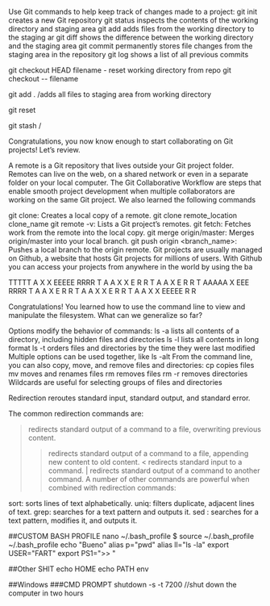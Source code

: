 Use Git commands to help keep track of changes made to a project:
git init creates a new Git repository
git status inspects the contents of the working directory and staging area
git add adds files from the working directory to the staging ar
git diff shows the difference between the working directory and the staging area
git commit permanently stores file changes from the staging area in the repository
git log shows a list of all previous commits

git checkout HEAD filename - reset working directory from repo
git checkout -- filename

git add .  /adds all files to staging area from working directory

git reset

git stash  /

Congratulations, you now know enough to start collaborating on Git projects! Let’s review.

A remote is a Git repository that lives outside your Git project folder. Remotes can live on the web, on a shared network or even in a separate folder on your local computer.
The Git Collaborative Workflow are steps that enable smooth project development when multiple collaborators are working on the same Git project.
We also learned the following commands

git clone: Creates a local copy of a remote. git clone remote_location clone_name
git remote -v: Lists a Git project’s remotes.
git fetch: Fetches work from the remote into the local copy.
git merge origin/master: Merges origin/master into your local branch.
git push origin <branch_name>: Pushes a local branch to the origin remote.
Git projects are usually managed on Github, a website that hosts Git projects for millions of users. With Github you can access your projects from anywhere in the world by using the ba

TTTTT    A    X   X  EEEEE RRRR
  T     A A   X   X  E     R    R
  T    A   A    X    E     R    R
  T    AAAAA    X    EEE   RRRR
  T    A   A    X    E     R R
  T    A   A  X   X  E     R  R
  T    A   A  X   X  EEEEE R   R

  Congratulations! You learned how to use the command line to view and manipulate the filesystem. What can we generalize so far?

Options modify the behavior of commands:
ls -a lists all contents of a directory, including hidden files and directories
ls -l lists all contents in long format
ls -t orders files and directories by the time they were last modified
Multiple options can be used together, like ls -alt
From the command line, you can also copy, move, and remove files and directories:
cp copies files
mv moves and renames files
rm removes files
rm -r removes directories
Wildcards are useful for selecting groups of files and directories

Redirection reroutes standard input, standard output, and standard error.

The common redirection commands are:

> redirects standard output of a command to a file, overwriting previous content.
>> redirects standard output of a command to a file, appending new content to old content.
< redirects standard input to a command.
| redirects standard output of a command to another command.
A number of other commands are powerful when combined with redirection commands:

sort: sorts lines of text alphabetically.
uniq: filters duplicate, adjacent lines of text.
grep: searches for a text pattern and outputs it.
sed : searches for a text pattern, modifies it, and outputs it.

##CUSTOM BASH PROFILE
nano ~/.bash_profile
$ source ~/.bash_profile
~/.bash_profile
echo "Bueno"
alias p="pwd"
alias ll="ls -la"
export USER="FART"
export PS1=">> "


##Other SHIT
echo HOME
echo PATH
env

##Windows
###CMD PROMPT
shutdown -s -t 7200 //shut down the computer in two hours

